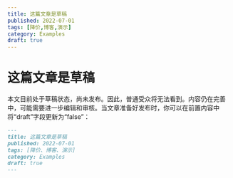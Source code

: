 ```yaml
---
title: 这篇文章是草稿
published: 2022-07-01
tags: [降价,博客,演示]
category: Examples
draft: true
---
```


# 这篇文章是草稿

本文目前处于草稿状态，尚未发布。因此，普通受众将无法看到。内容仍在完善中，可能需要进一步编辑和审核。当文章准备好发布时，你可以在前置内容中将“draft”字段更新为“false”：

```markdown
---
title: 这篇文章是草稿
published: 2022-07-01
tags: [降价、博客、演示]
category: Examples
draft: true
---
